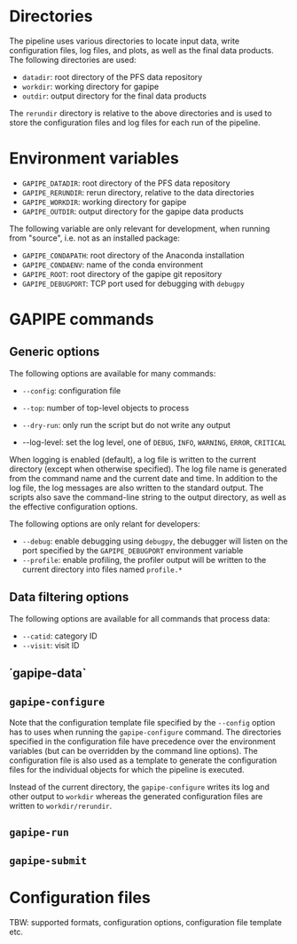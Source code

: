 # Directories

The pipeline uses various directories to locate input data, write configuration files, log files, and plots, as well as the final data products. The following directories are used:

* `datadir`: root directory of the PFS data repository
* `workdir`: working directory for gapipe
* `outdir`: output directory for the final data products

The `rerundir` directory is relative to the above directories and is used to store the configuration files and log files for each run of the pipeline.

# Environment variables

* `GAPIPE_DATADIR`: root directory of the PFS data repository
* `GAPIPE_RERUNDIR`: rerun directory, relative to the data directories
* `GAPIPE_WORKDIR`: working directory for gapipe
* `GAPIPE_OUTDIR`: output directory for the gapipe data products

The following variable are only relevant for development, when running from "source", i.e. not as an installed package:

* `GAPIPE_CONDAPATH`: root directory of the Anaconda installation
* `GAPIPE_CONDAENV`: name of the conda environment
* `GAPIPE_ROOT`: root directory of the gapipe git repository
* `GAPIPE_DEBUGPORT`: TCP port used for debugging with `debugpy`

# GAPIPE commands

## Generic options

The following options are available for many commands:

* `--config`: configuration file
* `--top`: number of top-level objects to process
* `--dry-run`: only run the script but do not write any output

* --log-level: set the log level, one of `DEBUG`, `INFO`, `WARNING`, `ERROR`, `CRITICAL`

When logging is enabled (default), a log file is written to the current directory (except when otherwise specified). The log file name is generated from the command name and the current date and time. In addition to the log file, the log messages are also written to the standard output. The scripts also save the command-line string to the output directory, as well as the effective configuration options.

The following options are only relant for developers:

* `--debug`: enable debugging using `debugpy`, the debugger will listen on the port specified by the `GAPIPE_DEBUGPORT` environment variable
* `--profile`: enable profiling, the profiler output will be written to the current directory into files named `profile.*`

## Data filtering options

The following options are available for all commands that process data:

* `--catid`: category ID
* `--visit`: visit ID

## ˙gapipe-data`

## `gapipe-configure`

Note that the configuration template file specified by the `--config` option has to uses when running the `gapipe-configure` command. The directories specified in the configuration file have precedence over the environment variables (but can be overridden by the command line options). The configuration file is also used as a template to generate the configuration files for the individual objects for which the pipeline is executed.

Instead of the current directory, the `gapipe-configure` writes its log and other output to `workdir` whereas the generated configuration files are written to `workdir/rerundir`.

## `gapipe-run`

## `gapipe-submit`

# Configuration files

TBW: supported formats, configuration options, configuration file template etc.